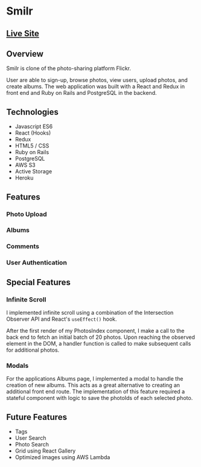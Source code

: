 # Smilr

## [Live Site](https://smilr.herokuapp.com)

## Overview

Smilr is clone of the photo-sharing platform Flickr.

User are able to sign-up, browse photos, view users, upload photos, and create albums.  The web application was built with a React and Redux in front end and Ruby on Rails and PostgreSQL in the backend.

## Technologies

* Javascript ES6
* React (Hooks)
* Redux
* HTML5 / CSS
* Ruby on Rails
* PostgreSQL
* AWS S3
* Active Storage
* Heroku

## Features

### Photo Upload
### Albums
### Comments
### User Authentication

## Special Features 

### Infinite Scroll

I implemented infinite scroll using a combination of the Intersection Observer API and React's `useEffect()` hook.

After the first render of my PhotosIndex component, I make a call to the back end to fetch an initial batch of 20 photos. Upon reaching the observed element in the DOM, a handler function is called to make subsequent calls for additional photos.

### Modals

For the applications Albums page, I implemented a modal to handle the creation of new albums.  This acts as a great alternative to creating an additional front end route.  The implementation of this feature required a stateful component with logic to save the photoIds of each selected photo.

## Future Features

* Tags
* User Search
* Photo Search
* Grid using React Gallery 
* Optimized images using AWS Lambda

